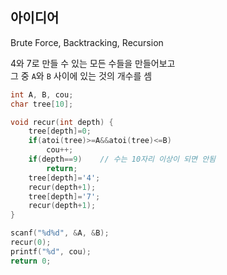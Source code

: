 ## 아이디어
Brute Force, Backtracking, Recursion

4와 7로 만들 수 있는 모든 수들을 만들어보고  
그 중 `A`와 `B` 사이에 있는 것의 개수를 셈
```c
int A, B, cou;
char tree[10];

void recur(int depth) {
	tree[depth]=0;
	if(atoi(tree)>=A&&atoi(tree)<=B)
		cou++;
	if(depth==9)	// 수는 10자리 이상이 되면 안됨
		return;
	tree[depth]='4';
	recur(depth+1);
	tree[depth]='7';
	recur(depth+1);
}

scanf("%d%d", &A, &B);
recur(0);
printf("%d", cou);
return 0;
```
